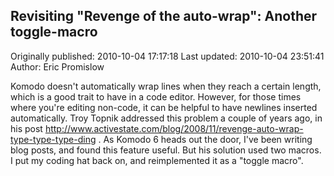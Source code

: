 ## Revisiting "Revenge of the auto-wrap": Another toggle-macro

Originally published: 2010-10-04 17:17:18
Last updated: 2010-10-04 23:51:41
Author: Eric Promislow

Komodo doesn't automatically wrap lines when they reach a certain length, which is a good trait to have in a code editor. However, for those times where you're editing non-code, it can be helpful to have newlines inserted automatically. Troy Topnik addressed this problem a couple of years ago, in his post http://www.activestate.com/blog/2008/11/revenge-auto-wrap-type-type-type-ding . As Komodo 6 heads out the door, I've been writing blog posts, and found this feature useful. But his solution used two macros. I put my coding hat back on, and reimplemented it as a "toggle macro".